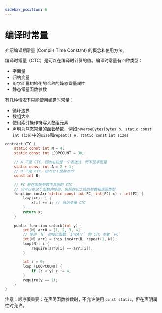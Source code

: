 ```yaml
---
sidebar_position: 6
---
```

# 编译时常量

介绍编译期常量 (Compile Time Constant)  的概念和使用方法。

编译时常量（CTC）是可以在编译时计算的值。编译时常量有四种类型：

- 字面量
- 归纳变量
- 用字面量初始化的合约的静态常量属性
- 静态常量函数参数

有几种情况下只能使用编译时常量：

- 循环边界
- 数组大小
- 使用索引操作符写入数组元素
- 声明为静态常量的函数参数，例如`reverseBytes(bytes b, static const int size)`中的`size`和`repeat(T e, static const int size)`

```c
contract CTC {
    static const int N = 4;
    static const int LOOPCOUNT = 30;

    // A 不是 CTC，因为右边是一个表达式，而不是字面量
    static const int A = 2 + 1;
    // B 不是 CTC，因为它不是静态的
    const int B;

    // FC 是在函数参数中声明的 CTC
    // 它可以在这个函数内使用，包括在它之后的参数和返回类型
    function incArr(static const int FC, int[FC] x) : int[FC] {
        loop(FC): i {
            x[i] += i; // 归纳变量 CTC
        }
        return x;
    }

    public function unlock(int y) {
        int[N] arr0 = [1, 2, 3, 4];
        // 使用 `N` 初始化函数 `incArr` 的 CTC 参数 `FC`
        int[N] arr1 = this.incArr(N, repeat(1, N));
        loop(N): i {
            require(arr0[i] == arr1[i]);
        }

        int z = 0;
        loop (LOOPCOUNT) {
            if (z < y) z += 4;
        }
        require(y == 1);
    }
}
```

注意：顺序很重要：在声明函数参数时，不允许使用 `const static`，但在声明属性时允许。

